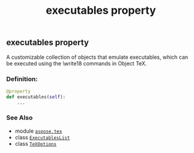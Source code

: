 ﻿---
title: executables property
second_title: Aspose.TeX for Python via .NET API References
description: 
type: docs
weight: 50
url: /python-net/aspose.tex/texoptions/executables/
is_root: false
---

## executables property


A customizable collection of objects that emulate executables, which can be executed using the \write18 commands in Object TeX.
### Definition:
```python
@property
def executables(self):
    ...
```

### See Also
* module [`aspose.tex`](../../)
* class [`ExecutablesList`](/tex/python-net/aspose.tex.commandline/executableslist)
* class [`TeXOptions`](/tex/python-net/aspose.tex/texoptions)
